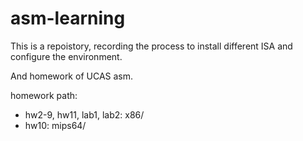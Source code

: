 # asm-learning

This is a repoistory, recording the process to install different ISA and configure the environment.

And homework of UCAS asm.

homework path:
- hw2-9, hw11, lab1, lab2: x86/
- hw10: mips64/
